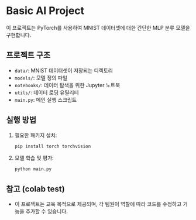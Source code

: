 # Basic AI Project

이 프로젝트는 PyTorch를 사용하여 MNIST 데이터셋에 대한 간단한 MLP 분류 모델을 구현합니다.

## 프로젝트 구조

- `data/`: MNIST 데이터셋이 저장되는 디렉토리
- `models/`: 모델 정의 파일
- `notebooks/`: 데이터 탐색을 위한 Jupyter 노트북
- `utils/`: 데이터 로딩 유틸리티
- `main.py`: 메인 실행 스크립트

## 실행 방법

1. 필요한 패키지 설치:
    ```bash
    pip install torch torchvision
    ```

2. 모델 학습 및 평가:
    ```bash
    python main.py
    ```

## 참고 (colab test)

- 이 프로젝트는 교육 목적으로 제공되며, 각 팀원이 역할에 따라 코드를 수정하고 기능을 추가할 수 있습니다. 